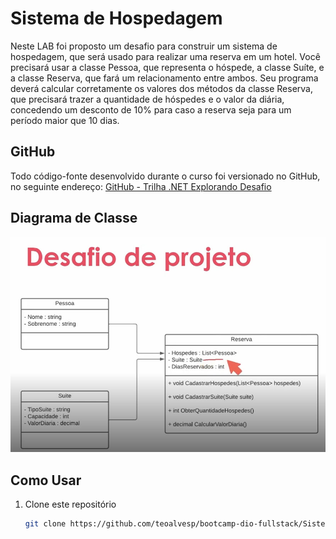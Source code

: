 # Sistema de Hospedagem

Neste LAB foi proposto um desafio para construir um sistema de hospedagem, que será usado para realizar uma reserva em um hotel. Você precisará usar a classe Pessoa, que representa o hóspede, a classe Suíte, e a classe Reserva, que fará um relacionamento entre ambos. Seu programa deverá calcular corretamente os valores dos métodos da classe Reserva, que precisará trazer a quantidade de hóspedes e o valor da diária, concedendo um desconto de 10% para caso a reserva seja para um período maior que 10 dias.

## GitHub

Todo código-fonte desenvolvido durante o curso foi versionado no GitHub, no seguinte endereço:
[GitHub - Trilha .NET Explorando Desafio](https://github.com/digitalinnovationone/trilha-net-explorando-desafio)

## Diagrama de Classe

![Diagrama de Classe](../Sistema_Hospedagem_Hotel/SystemHotel.Common/img/ClassDiagram-SystemHotel.jpg)

## Como Usar

1. Clone este repositório
   ```bash
   git clone https://github.com/teoalvesp/bootcamp-dio-fullstack/Sistema_Hospedagem_Hotel
   ```
